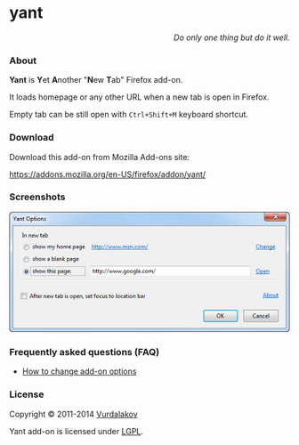 # yant

<p align="right"><i>Do only one thing but do it well.</i></p>

### About

**Yant** is <b>Y</b>et <b>A</b>nother "<b>N</b>ew <b>T</b>ab" Firefox add-on.

It loads homepage or any other URL when a new tab is open in Firefox.

Empty tab can be still open with ```Ctrl+Shift+M``` keyboard shortcut.

### Download

Download this add-on from Mozilla Add-ons site:

https://addons.mozilla.org/en-US/firefox/addon/yant/

### Screenshots

![yant screenshot](https://raw.githubusercontent.com/vurdalakov/yant/master/img/screenshot1.jpg)

### Frequently asked questions (FAQ)

* [How to change add-on options](https://github.com/vurdalakov/yant/wiki/FAQ:-How-to-change-add-on-options)

### License

Copyright © 2011-2014 [Vurdalakov](http://www.vurdalakov.net)

Yant add-on is licensed under [LGPL](http://www.gnu.org/licenses/lgpl.html).
